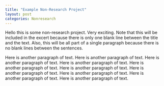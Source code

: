 ```yaml
---
title: "Example Non-Research Project"
layout: post
categories: Nonresearch
---
```


Hello this is some non-research project. Very exciting.
Note that this will be included in the excert because there is only one blank line between the title and the text.
Also, this will be all part of a single paragraph because there is no blank lines between the sentences.


Here is another paragraph of text. Here is another paragraph of text. Here is another paragraph of text. Here is another paragraph of text. Here is another paragraph of text. Here is another paragraph of text. Here is another paragraph of text. Here is another paragraph of text. Here is another paragraph of text. Here is another paragraph of text.
